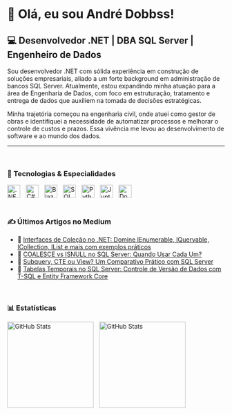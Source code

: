 # 👋 Olá, eu sou André Dobbss!

## 💻 Desenvolvedor .NET | DBA SQL Server | Engenheiro de Dados

Sou desenvolvedor .NET com sólida experiência em construção de soluções empresariais, aliado a um forte background em administração de bancos SQL Server. Atualmente, estou expandindo minha atuação para a área de Engenharia de Dados, com foco em estruturação, tratamento e entrega de dados que auxiliem na tomada de decisões estratégicas.

Minha trajetória começou na engenharia civil, onde atuei como gestor de obras e identifiquei a necessidade de automatizar processos e melhorar o controle de custos e prazos. Essa vivência me levou ao desenvolvimento de software e ao mundo dos dados.

***

<br/>

### 🤖 Tecnologias & Especialidades


<img 
    align="left" 
    alt=".NET" 
    title=".NET"
    width="30px" 
    style="padding-right: 10px;" 
    src="https://cdn.jsdelivr.net/gh/devicons/devicon@latest/icons/dot-net/dot-net-plain-wordmark.svg"
/>

<img 
    align="left" 
    alt="C#" 
    title="C#"
    width="30px" 
    style="padding-right: 10px;" 
    src="https://cdn.jsdelivr.net/gh/devicons/devicon@latest/icons/csharp/csharp-original.svg"
/>

<img 
    align="left" 
    alt="Blazor" 
    title="Blazor"
    width="30px" 
    style="padding-right: 10px;" 
    src="https://cdn.jsdelivr.net/gh/devicons/devicon@latest/icons/blazor/blazor-original.svg"
/>

<img 
    align="left" 
    alt="SQL Server" 
    title="SQL Server"
    width="30px" 
    style="padding-right: 10px;" 
    src="https://cdn.jsdelivr.net/gh/devicons/devicon@latest/icons/microsoftsqlserver/microsoftsqlserver-original.svg"
/>

<img 
    align="left" 
    alt="Python" 
    title="Python"
    width="30px" 
    style="padding-right: 10px;" 
    src="https://cdn.jsdelivr.net/gh/devicons/devicon@latest/icons/python/python-original.svg"
/>

<img 
    align="left" 
    alt="Jupter" 
    title="Jupter"
    width="30px" 
    style="padding-right: 10px;" 
    src="https://cdn.jsdelivr.net/gh/devicons/devicon@latest/icons/jupyter/jupyter-original-wordmark.svg"
/>

<img 
    align="left" 
    alt="Docker" 
    title="Docker"
    width="30px" 
    style="padding-right: 10px;" 
    src="https://cdn.jsdelivr.net/gh/devicons/devicon@latest/icons/docker/docker-original-wordmark.svg"
/>

<br/>
<br/>
<br/>

 ### ✍️ Últimos Artigos no Medium

- 📘 [Interfaces de Coleção no .NET: Domine IEnumerable, IQueryable, ICollection, IList e mais com exemplos práticos](https://medium.com/@andredobbss/interfaces-de-cole%C3%A7%C3%A3o-no-net-e4b2de4fd91f)
- 📘 [COALESCE vs ISNULL no SQL Server: Quando Usar Cada Um?](https://medium.com/@andredobbss/coalesce-vs-isnull-no-sql-server-quando-usar-cada-um-0d9d336517b9)
- 📘 [Subquery, CTE ou View? Um Comparativo Prático com SQL Server](https://medium.com/@andredobbss/subquery-cte-ou-view-um-comparativo-pr%C3%A1tico-com-sql-server-0fa30492289e)
- 📘 [Tabelas Temporais no SQL Server: Controle de Versão de Dados com T-SQL e Entity Framework Core](https://medium.com/@andredobbss/tabelas-temporais-no-sql-server-controle-de-vers%C3%A3o-de-dados-com-t-sql-e-entity-framework-core-4ce3fd4e477a)

<br/>

### 📊 Estatísticas

<div>
  <img 
    align="left" 
    alt="GitHub Stats" 
    height="200" 
    style="padding-right: 10px;" 
    src="https://github-readme-stats.vercel.app/api?username=andredobbss&show_icons=true&theme=tokyonight&include_all_commits=true&locale=pt-br" 
  />


<img 
      align="left" 
      alt="GitHub Stats" 
      height="200" 
      src="https://github-readme-stats.vercel.app/api/top-langs/?username=andredobbss&theme=tokyonight&layout=compact&custom_title=Tecnologias&langs_count=9" 
  />
  </div>





